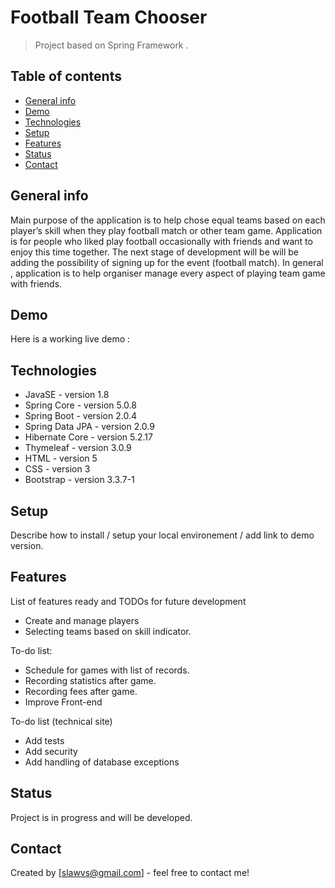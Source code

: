 # Football Team Chooser
> Project based on Spring Framework .

## Table of contents
* [General info](#general-info)
* [Demo](#Demo)
* [Technologies](#technologies)
* [Setup](#setup)
* [Features](#features)
* [Status](#status)
* [Contact](#contact)

## General info
Main purpose of the application is to help chose equal teams based on each player’s skill when they play football match or other team game. Application is for people who liked play football occasionally with friends and want to enjoy this time together.
The next stage of development will be will be adding the possibility of signing up for the event (football match).
In general , application is to help organiser manage every aspect of playing team game with friends.

## Demo
Here is a working live demo :

## Technologies
* JavaSE - version 1.8
* Spring Core - version 5.0.8
* Spring Boot - version 2.0.4
* Spring Data JPA - version 2.0.9
* Hibernate Core - version 5.2.17
* Thymeleaf - version 3.0.9
* HTML - version 5
* CSS - version 3
* Bootstrap - version 3.3.7-1

## Setup
Describe how to install / setup your local environement / add link to demo version.

## Features
List of features ready and TODOs for future development
* Create and manage players
* Selecting teams based on skill indicator.

To-do list:
* Schedule for games with list of records.
* Recording statistics after game.
* Recording fees after game.
* Improve Front-end

To-do list (technical site)
* Add tests
* Add security
* Add handling of database exceptions

## Status
Project is in progress and will be developed.

## Contact
Created by [slawvs@gmail.com] - feel free to contact me!
